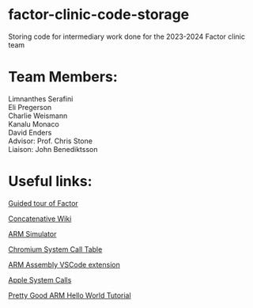 # factor-clinic-code-storage

Storing code for intermediary work done for the 2023-2024 Factor clinic team

# Team Members:

Limnanthes Serafini\
Eli Pregerson\
Charlie Weismann\
Kanalu Monaco\
David Enders\
Advisor: Prof. Chris Stone\
Liaison: John Benediktsson

# Useful links:

[Guided tour of Factor](https://docs.factorcode.org/content/article-tour.html)

[Concatenative Wiki](https://concatenative.org/wiki/view/Factor/)

[ARM Simulator](http://163.238.35.161/~zhangs/arm64simulator/)

[Chromium System Call Table](https://chromium.googlesource.com/chromiumos/docs/+/HEAD/constants/syscalls.md)

[ARM Assembly VSCode extension](https://marketplace.visualstudio.com/items?itemName=dan-c-underwood.arm)

[Apple System Calls](https://opensource.apple.com/source/xnu/xnu-1504.3.12/bsd/kern/syscalls.master)

[Pretty Good ARM Hello World Tutorial](https://www.youtube.com/watch?v=d0OXp0zqIo0)
